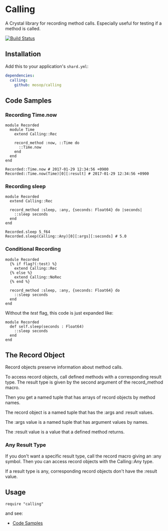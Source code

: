 # Calling

A Crystal library for recording method calls. Especially useful for testing if a method is called.

[![Build Status](https://travis-ci.org/mosop/calling.svg?branch=master)](https://travis-ci.org/mosop/calling)

## Installation

Add this to your application's `shard.yml`:

```yaml
dependencies:
  calling:
    github: mosop/calling
```

<a name="code_samples"></a>

## Code Samples

### Recording Time.now

```crystal
module Recorded
  module Time
    extend Calling::Rec

    record_method :now, ::Time do
      ::Time.now
    end
  end
end

Recorded::Time.now # 2017-01-29 12:34:56 +0900
Recorded::Time.now(Time)[0][:result] # 2017-01-29 12:34:56 +0900
```

### Recording sleep

```crystal
module Recorded
  extend Calling::Rec

  record_method :sleep, :any, {seconds: Float64} do |seconds|
    ::sleep seconds
  end
end

Recorded.sleep 5_f64
Recorded.sleep(Calling::Any)[0][:args][:seconds] # 5.0
```

### Conditional Recording

```crystal
module Recorded
  {% if flag?(:test) %}
    extend Calling::Rec
  {% else %}
    extend Calling::NoRec
  {% end %}

  record_method :sleep, :any, {seconds: Float64} do
    ::sleep seconds
  end
end
```

Without the *test* flag, this code is just expanded like:

```crystal
module Recorded
  def self.sleep(seconds : Float64)
    ::sleep seconds
  end
end
```

## The Record Object

Record objects preserve information about method calls.

To access record objects, call defined methods with a corresponding result type. The result type is given by the second argument of the record_method macro.

Then you get a named tuple that has arrays of record objects by method names.

The record object is a named tuple that has the :args and :result values.

The :args value is a named tuple that has argument values by names.

The :result value is a value that a defined method returns.

### Any Result Type

If you don't want a specific result type, call the record macro giving an :any symbol. Then you can access record objects with the Calling::Any type.

If a result type is any, corresponding record objects don't have the :result value.

## Usage

```crystal
require "calling"
```

and see:

* [Code Samples](#code_samples)
